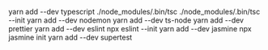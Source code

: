 yarn add --dev typescript
./node_modules/.bin/tsc
./node_modules/.bin/tsc --init
yarn add --dev nodemon
yarn add --dev ts-node
yarn add --dev prettier
yarn add --dev eslint
npx eslint --init
yarn add --dev jasmine
npx jasmine init
yarn add --dev supertest
